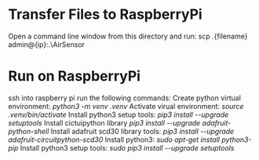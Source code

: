 # Transfer Files to RaspberryPi
Open a command line window from this directory and run:
scp .\{filename} admin@{ip}:.\AirSensor

# Run on RaspberryPi
ssh into raspberry pi run the following commands:
Create python virtual environment: *python3 -m venv .venv*
Activate virual environment: *source .venv/bin/activate*
Install python3 setup tools: *pip3 install --upgrade setuptools*
Install cictuipython library *pip3 install --upgrade adafruit-python-shell*
Install adafruit scd30 library tools: *pip3 install --upgrade adafruit-circuitpython-scd30*
Install python3: *sudo apt-get install python3-pip*
Install python3 setup tools: *sudo pip3 install --upgrade setuptools*